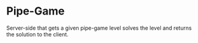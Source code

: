 # Pipe-Game
Server-side that gets a given pipe-game level solves the level and returns the solution to the client.
